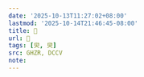 ```yaml
---
date: '2025-10-13T11:27:02+08:00'
lastmod: '2025-10-14T21:46:45-08:00'
title: 󰕊
url: 󰕊
tags: [臾, 臾]
src: GHZR, DCCV
note:
---
```

